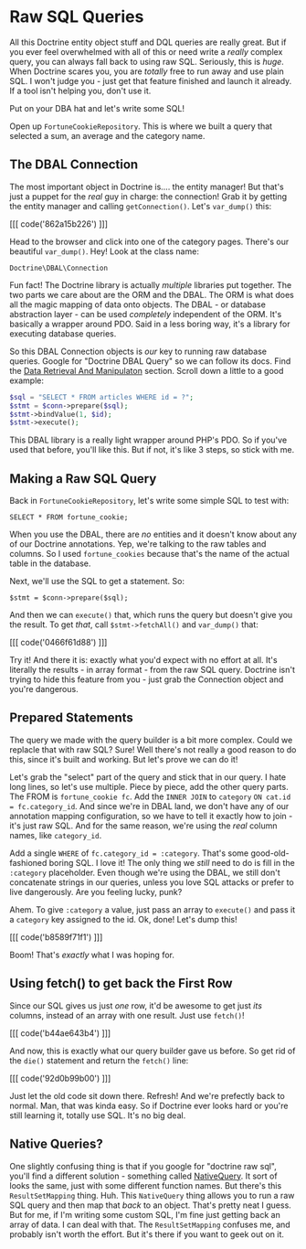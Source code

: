 # Raw SQL Queries

All this Doctrine entity object stuff and DQL queries are really great.
But if you ever feel overwhelmed with all of this or need write a *really*
complex query, you can always fall back to using raw SQL. Seriously, this
is *huge*. When Doctrine scares you, you are *totally* free to run away and
use plain SQL. I won't judge you - just get that feature finished and launch
it already. If a tool isn't helping you, don't use it.

Put on your DBA hat and let's write some SQL!

Open up `FortuneCookieRepository`. This is where we built a query that selected
a sum, an average and the category name.

## The DBAL Connection

The most important object in Doctrine is.... the entity manager! But that's
just a puppet for the *real* guy in charge: the connection! Grab it by getting
the entity manager and calling `getConnection()`. Let's `var_dump()` this:

[[[ code('862a15b226') ]]]

Head to the browser and click into one of the category pages. There's our
beautiful `var_dump()`. Hey! Look at the class name:

    Doctrine\DBAL\Connection

Fun fact! The Doctrine library is actually *multiple* libraries put together.
The two parts we care about are the ORM and the DBAL. The ORM is what does
all the magic mapping of data onto objects. The DBAL - or database abstraction
layer - can be used *completely* independent of the ORM. It's basically a
wrapper around PDO. Said in a less boring way, it's a library for executing
database queries.

So this DBAL Connection objects is *our* key to running raw database queries.
Google for "Doctrine DBAL Query" so we can follow its docs. Find the
[Data Retrieval And Manipulaton](http://doctrine-dbal.readthedocs.org/en/latest/reference/data-retrieval-and-manipulation.html)
section. Scroll down a little to a good example:

```php
$sql = "SELECT * FROM articles WHERE id = ?";
$stmt = $conn->prepare($sql);
$stmt->bindValue(1, $id);
$stmt->execute();
```

This DBAL library is a really light wrapper around PHP's PDO. So if you've
used that before, you'll like this. But if not, it's like 3 steps, so stick
with me.

## Making a Raw SQL Query

Back in `FortuneCookieRepository`, let's write some simple SQL to test with:

    SELECT * FROM fortune_cookie;

When you use the DBAL, there are *no* entities and it doesn't know about
any of our Doctrine annotations. Yep, we're talking to the raw tables and
columns. So I used `fortune_cookies` because that's the name of the actual
table in the database.

Next, we'll use the SQL to get a statement. So:

    $stmt = $conn->prepare($sql);

And then we can `execute()` that, which runs the query but doesn't give you
the result. To get *that*, call `$stmt->fetchAll()` and `var_dump()` that:

[[[ code('0466f61d88') ]]]

Try it! And there it is: exactly what you'd expect with no effort at all.
It's literally the results - in array format - from the raw SQL query. Doctrine
isn't trying to hide this feature from you - just grab the Connection object
and you're dangerous.

## Prepared Statements

The query we made with the query builder is a bit more complex. Could we
replacle that with raw SQL? Sure! Well there's not really a good reason to
do this, since it's built and working. But let's prove we can do it!

Let's grab the "select" part of the query and stick that in our query. I
hate long lines, so let's use multiple. Piece by piece, add the other query
parts. The FROM is `fortune_cookie fc`. Add the `INNER JOIN` to `category`
`ON cat.id = fc.category_id`. And since we're in DBAL land, we don't have
any of our annotation mapping configuration, so we have to tell it exactly
how to join - it's just raw SQL. And for the same reason, we're using the
*real* column names, like `category_id`.

Add a single `WHERE` of `fc.category_id = :category`. That's some good-old-fashioned
boring SQL. I love it! The only thing we *still* need to do is fill in the
`:category` placeholder. Even though we're using the DBAL, we still don't
concatenate strings in our queries, unless you love SQL attacks or prefer
to live dangerously. Are you feeling lucky, punk?

Ahem. To give `:category` a value, just pass an array to `execute()` and
pass it a `category` key assigned to the id. Ok, done! Let's dump this!

[[[ code('b8589f71f1') ]]]

Boom! That's *exactly* what I was hoping for.

## Using fetch() to get back the First Row

Since our SQL gives us just *one* row, it'd be awesome to get just *its*
columns, instead of an array with one result. Just use `fetch()`!

[[[ code('b44ae643b4') ]]]

And now, this is exactly what our query builder gave us before. So get rid
of the `die()` statement and return the `fetch()` line:

[[[ code('92d0b99b00') ]]]

Just let the old code sit down there. Refresh! And we're prefectly back to
normal. Man, that was kinda easy. So if Doctrine ever looks hard or you're
still learning it, totally use SQL. It's no big deal.

## Native Queries?

One slightly confusing thing is that if you google for "doctrine raw sql",
you'll find a different solution - something called [NativeQuery](http://doctrine-orm.readthedocs.org/en/latest/reference/native-sql.html).
It sort of looks the same, just with some different function names. But there's
this `ResultSetMapping` thing. Huh. This `NativeQuery` thing allows you to
run a raw SQL query and then map that *back* to an object. That's pretty neat
I guess. But for me, if I'm writing some custom SQL, I'm fine just getting
back an array of data. I can deal with that. The `ResultSetMapping` confuses
me, and probably isn't worth the effort. But it's there if you want to geek
out on it.
